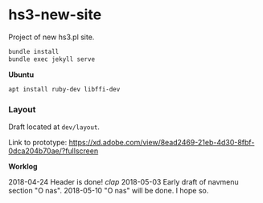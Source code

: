 # hs3-new-site
Project of new hs3.pl site.


```bash
bundle install
bundle exec jekyll serve
```


**Ubuntu**

```
apt install ruby-dev libffi-dev
```


### Layout
Draft located at `dev/layout`.

Link to prototype: https://xd.adobe.com/view/8ead2469-21eb-4d30-8fbf-0dca204b70ae/?fullscreen

**Worklog**

2018-04-24 Header is done! *clap* 
2018-05-03 Early draft of navmenu section "O nas".
2018-05-10 "O nas" will be done. I hope so.


